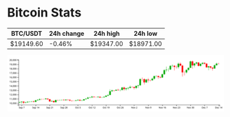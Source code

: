 # Bitcoin Stats

BTC/USDT|24h change|24h high|24h low|
|---|---|---|---|
|$19149.60|-0.46%|$19347.00|$18971.00|

<img src="./chart.svg">
